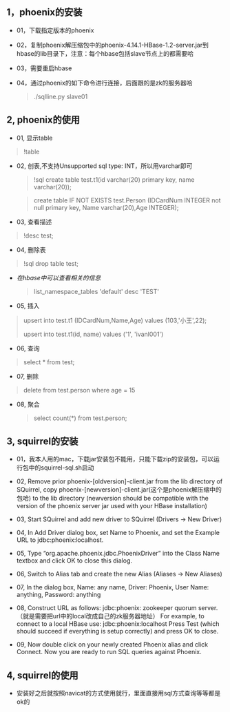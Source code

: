 ## 1，phoenix的安装
* 01，下载指定版本的phoenix
* 02，复制phoenix解压缩包中的phoenix-4.14.1-HBase-1.2-server.jar到hbase的lib目录下，注意：每个hbase包括slave节点上的都需要哈
* 03，需要重启hbase
* 04，通过phoenix的如下命令进行连接，后面跟的是zk的服务器哈
  
  > ./sqlline.py slave01

## 2, phoenix的使用
* 01, 显示table
  
> !table

* 02, 创表,不支持Unsupported sql type: INT，所以用varchar即可
  > !sql create table test.t1(id varchar(20) primary key, name varchar(20));

  > create table IF NOT EXISTS test.Person (IDCardNum INTEGER not null primary key, Name varchar(20),Age INTEGER);

* 03, 查看描述
  
> !desc test;

* 04, 删除表
  
> !sql drop table test;

* *在hbase中可以查看相关的信息*
  > list_namespace_tables 'default'
  > desc 'TEST'

* 05, 插入
  
> upsert into test.t1 (IDCardNum,Name,Age) values (103,'小王',22);
  >
  > upsert into test.t1(id, name) values ('1', 'ivanl001')

* 06, 查询
  
> select * from test;

* 07, 删除
  
> delete from test.person where age = 15

* 08, 聚合
  
  > select count(*) from  test.person;

## 3, squirrel的安装
* 01，我本人用的mac，下载jar安装包不能用，只能下载zip的安装包，可以运行包中的squirrel-sql.sh启动

* 02, Remove prior phoenix-[oldversion]-client.jar from the lib directory of SQuirrel, copy phoenix-[newversion]-client.jar(这个是phoenix解压缩中的包哈) to the lib directory (newversion should be compatible with the version of the phoenix server jar used with your HBase installation)
* 03, Start SQuirrel and add new driver to SQuirrel (Drivers -> New Driver)
* 04, In Add Driver dialog box, set Name to Phoenix, and set the Example URL to jdbc:phoenix:localhost.
* 05, Type “org.apache.phoenix.jdbc.PhoenixDriver” into the Class Name textbox and click OK to close this dialog.
* 06, Switch to Alias tab and create the new Alias (Aliases -> New Aliases)
* 07, In the dialog box, Name: any name, Driver: Phoenix, User Name: anything, Password: anything
* 08, Construct URL as follows: jdbc:phoenix: zookeeper quorum server.（就是需要把url中的local改成自己的zk服务器地址） For example, to connect to a local HBase use: jdbc:phoenix:localhost
Press Test (which should succeed if everything is setup correctly) and press OK to close.
* 09, Now double click on your newly created Phoenix alias and click Connect. Now you are ready to run SQL queries against Phoenix.

## 4, squirrel的使用
* 安装好之后就按照navicat的方式使用就行，里面直接用sql方式查询等等都是ok的